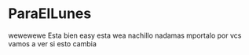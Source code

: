 # ParaElLunes
wewewewe
Esta bien easy esta wea nachillo nadamas mportalo por vcs
vamos a ver si esto cambia